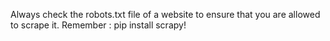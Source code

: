 Always check the robots.txt file of a website to ensure that you are allowed to scrape it.
Remember : pip install scrapy!
